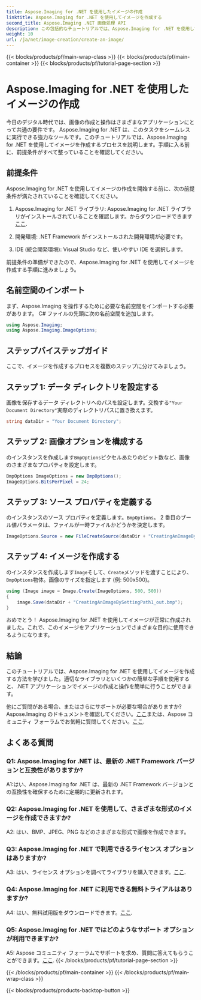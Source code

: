 ```yaml
---
title: Aspose.Imaging for .NET を使用したイメージの作成
linktitle: Aspose.Imaging for .NET を使用してイメージを作成する
second_title: Aspose.Imaging .NET 画像処理 API
description: この包括的なチュートリアルでは、Aspose.Imaging for .NET を使用してイメージを作成する方法を学びます。
weight: 10
url: /ja/net/image-creation/create-an-image/
---
```


{{< blocks/products/pf/main-wrap-class >}}
{{< blocks/products/pf/main-container >}}
{{< blocks/products/pf/tutorial-page-section >}}

# Aspose.Imaging for .NET を使用したイメージの作成

今日のデジタル時代では、画像の作成と操作はさまざまなアプリケーションにとって共通の要件です。 Aspose.Imaging for .NET は、このタスクをシームレスに実行できる強力なツールです。このチュートリアルでは、Aspose.Imaging for .NET を使用してイメージを作成するプロセスを説明します。手順に入る前に、前提条件がすべて整っていることを確認してください。

## 前提条件

Aspose.Imaging for .NET を使用してイメージの作成を開始する前に、次の前提条件が満たされていることを確認してください。

1. Aspose.Imaging for .NET ライブラリ: Aspose.Imaging for .NET ライブラリがインストールされていることを確認します。からダウンロードできます[ここ](https://releases.aspose.com/imaging/net/).

2. 開発環境: .NET Framework がインストールされた開発環境が必要です。

3. IDE (統合開発環境): Visual Studio など、使いやすい IDE を選択します。

前提条件の準備ができたので、Aspose.Imaging for .NET を使用してイメージを作成する手順に進みましょう。

## 名前空間のインポート

まず、Aspose.Imaging を操作するために必要な名前空間をインポートする必要があります。 C# ファイルの先頭に次の名前空間を追加します。


```csharp
using Aspose.Imaging;
using Aspose.Imaging.ImageOptions;
```

## ステップバイステップガイド

ここで、イメージを作成するプロセスを複数のステップに分けてみましょう。

## ステップ 1: データ ディレクトリを設定する

画像を保存するデータ ディレクトリへのパスを設定します。交換する`"Your Document Directory"`実際のディレクトリパスに置き換えます。

```csharp
string dataDir = "Your Document Directory";
```

## ステップ 2: 画像オプションを構成する

のインスタンスを作成します`BmpOptions`ピクセルあたりのビット数など、画像のさまざまなプロパティを設定します。

```csharp
BmpOptions ImageOptions = new BmpOptions();
ImageOptions.BitsPerPixel = 24;
```

## ステップ 3: ソース プロパティを定義する

のインスタンスのソース プロパティを定義します。`BmpOptions`。 2 番目のブール値パラメータは、ファイルが一時ファイルかどうかを決定します。

```csharp
ImageOptions.Source = new FileCreateSource(dataDir + "CreatingAnImageBySettingPath_out.bmp", false);
```

## ステップ 4: イメージを作成する

のインスタンスを作成します`Image`そして、`Create`メソッドを渡すことにより、`BmpOptions`物体。画像のサイズを指定します (例: 500x500)。

```csharp
using (Image image = Image.Create(ImageOptions, 500, 500))
{
    image.Save(dataDir + "CreatingAnImageBySettingPath1_out.bmp");
}
```

おめでとう！ Aspose.Imaging for .NET を使用してイメージが正常に作成されました。これで、このイメージをアプリケーションでさまざまな目的に使用できるようになります。

## 結論

このチュートリアルでは、Aspose.Imaging for .NET を使用してイメージを作成する方法を学びました。適切なライブラリといくつかの簡単な手順を使用すると、.NET アプリケーションでイメージの作成と操作を簡単に行うことができます。

他にご質問がある場合、またはさらにサポートが必要な場合がありますか? Aspose.Imaging のドキュメントを確認してください。[ここ](https://reference.aspose.com/imaging/net/)または、Aspose コミュニティ フォーラムでお気軽に質問してください。[ここ](https://forum.aspose.com/).

## よくある質問

### Q1: Aspose.Imaging for .NET は、最新の .NET Framework バージョンと互換性がありますか?

A1:はい、Aspose.Imaging for .NET は、最新の .NET Framework バージョンとの互換性を確保するために定期的に更新されます。

### Q2: Aspose.Imaging for .NET を使用して、さまざまな形式のイメージを作成できますか?

A2: はい、BMP、JPEG、PNG などのさまざまな形式で画像を作成できます。

### Q3: Aspose.Imaging for .NET で利用できるライセンス オプションはありますか?

 A3: はい、ライセンス オプションを調べてライブラリを購入できます。[ここ](https://purchase.aspose.com/buy).

### Q4: Aspose.Imaging for .NET に利用できる無料トライアルはありますか?

 A4: はい、無料試用版をダウンロードできます。[ここ](https://releases.aspose.com/imaging/net/).

### Q5: Aspose.Imaging for .NET ではどのようなサポート オプションが利用できますか?

 A5: Aspose コミュニティ フォーラムでサポートを求め、質問に答えてもらうことができます。[ここ](https://forum.aspose.com/).
{{< /blocks/products/pf/tutorial-page-section >}}

{{< /blocks/products/pf/main-container >}}
{{< /blocks/products/pf/main-wrap-class >}}

{{< blocks/products/products-backtop-button >}}
